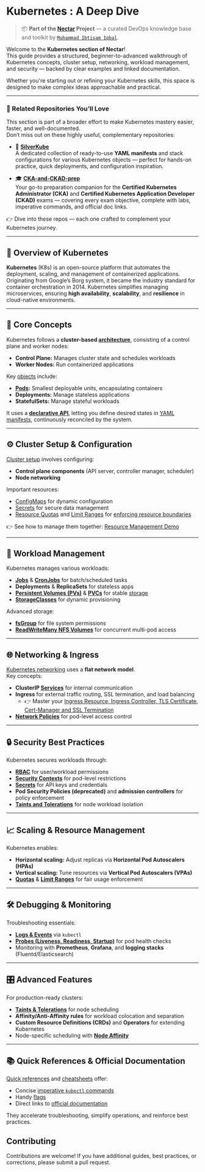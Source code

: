 # Kubernetes : A Deep Dive 

> 📦 **Part of the [Nectar](https://github.com/ibtisam-iq/nectar) Project** — a curated DevOps knowledge base and toolkit by [`Muhammad Ibtisam Iqbal`](https://www.linkedin.com/in/ibtisam-iq/).

Welcome to the **Kubernetes section of Nectar**!  
This guide provides a structured, beginner-to-advanced walkthrough of Kubernetes concepts, cluster setup, networking, workload management, and security — backed by clear examples and linked documentation.

Whether you're starting out or refining your Kubernetes skills, this space is designed to make complex ideas approachable and practical.

---

### 📂 Related Repositories You’ll Love

This section is part of a broader effort to make Kubernetes mastery easier, faster, and well-documented.  
Don’t miss out on these highly useful, complementary repositories:

- 🌿 **[SilverKube](https://github.com/ibtisam-iq/SilverKube)**  
  A dedicated collection of ready-to-use **YAML manifests** and stack configurations for various Kubernetes objects — perfect for hands-on practice, quick deployments, and configuration inspiration.

- 🎓 **[CKA-and-CKAD-prep](https://github.com/ibtisam-iq/CKA-and-CKAD-prep)**  
  Your go-to preparation companion for the **Certified Kubernetes Administrator (CKA)** and **Certified Kubernetes Application Developer (CKAD)** exams — covering every exam objective, complete with labs, imperative commands, and official doc links.

👉 Dive into these repos — each one crafted to complement your Kubernetes journey.

---

## 🌱 Overview of Kubernetes

**Kubernetes** (K8s) is an open-source platform that automates the deployment, scaling, and management of containerized applications. Originating from Google’s Borg system, it became the industry standard for container orchestration in 2014. Kubernetes simplifies managing microservices, ensuring **high availability**, **scalability**, and **resilience** in cloud-native environments.

---

## 🤩 Core Concepts

Kubernetes follows a **cluster-based [architecture](./01-core-concepts/architecture.md)**, consisting of a control plane and worker nodes:
- **Control Plane:** Manages cluster state and schedules workloads  
- **Worker Nodes:** Run containerized applications  

Key [objects](./01-core-concepts/objects.md) include:
- **[Pods](./09-workloads/pod-guide.md):** Smallest deployable units, encapsulating containers  
- **Deployments:** Manage stateless applications  
- **StatefulSets:** Manage stateful workloads  

It uses a **[declarative API](./01-core-concepts/declarative-api-process.md)**, letting you define desired states in [YAML manifests](https://github.com/ibtisam-iq/nectar/tree/main/yaml), continuously reconciled by the system.

---

## ⚙️ Cluster Setup & Configuration

[Cluster setup](./00-cluster-setup/README.md) involves configuring:
- **Control plane components** (API server, controller manager, scheduler)  
- **Node networking**  

Important resources:
- [ConfigMaps](./06-resource-management/configmap-guide.md) for dynamic configuration  
- [Secrets](./06-resource-management/secret-guide.md) for secure data management  
- [Resource Quotas](./06-resource-management/resource-quota-guide.md) and [Limit Ranges](./06-resource-management/limit-range-guide.md) for [enforcing resource boundaries](./06-resource-management/limitrange-resourcequota-together.md) 

👉 See how to manage them together: [Resource Management Demo](./06-resource-management/limitrange-resourcequota-demo.md)

---

## 🚀 Workload Management

Kubernetes manages various workloads:
- **[Jobs](./09-workloads/jobs-guide.md)** & **[CronJobs](./09-workloads/cron-job-guide.md)** for batch/scheduled tasks  
- **Deployments** & **ReplicaSets** for stateless apps  
- **[Persistent Volumes (PVs)](./04-storage/pv-guide.md)** & **[PVCs](./04-storage/pvc-guide.md)** for stable [storage](./04-storage/README.md)
- **[StorageClasses](./04-storage/storage-class.md)** for dynamic provisioning  

Advanced storage:
- **[fsGroup](./07-security/fsGroup.md)** for file system permissions  
- **[ReadWriteMany NFS Volumes](./04-storage/rwx-nfs-volume.md)** for concurrent multi-pod access  

---

## 🌐 Networking & Ingress

[Kubernetes networking](./03-networking/networking-in-k8s.md) uses a **flat network model**.  
Key concepts:
- **ClusterIP [Services](./03-networking/services-guide.md)** for internal communication  
- **Ingress** for external traffic routing, SSL termination, and load balancing
    - 👉 Master your [Ingress Resource, Ingress Controller, TLS Certificate, Cert-Manager and SSL Termination](./03-networking/k8s-https-guide.md)
- **[Network Policies](./03-networking/network-policy-guide.md)** for pod-level access control  

---

## 🔒 Security Best Practices

Kubernetes secures workloads through:
- **[RBAC](./07-security/rbac.md)** for user/workload permissions  
- **[Security Contexts](./07-security/securityContext.md)** for pod-level restrictions  
- [**Secrets**](./06-resource-management/secret-guide.md) for API keys and credentials  
- **Pod Security Policies (deprecated)** and **admission controllers** for policy enforcement  
- **[Taints and Tolerations](./05-scheduling-and-affinity/taints-affinity-guide-a.md)** for node workload isolation  

---

## 📈 Scaling & Resource Management

Kubernetes enables:
- **Horizontal scaling:** Adjust replicas via **Horizontal Pod Autoscalers (HPAs)**  
- **Vertical scaling:** Tune resources via **Vertical Pod Autoscalers (VPAs)**  
- **[Quotas](./06-resource-management/resource-quota-guide.md)** & **[Limit Ranges](./06-resource-management/limit-range-guide.md)** for fair usage enforcement  

---

## 🛠️ Debugging & Monitoring

Troubleshooting essentials:
- **[Logs & Events](./02-cli-operations/kubectl-logs.md)** via `kubectl`  
- **[Probes (Liveness, Readiness, Startup)](./08-debugging-monitoring/probes-case-studies.md)** for pod health checks  
- Monitoring with **Prometheus**, **Grafana**, and **logging stacks** (Fluentd/Elasticsearch)

---

## 🎛️ Advanced Features

For production-ready clusters:
- **[Taints & Tolerations](./05-scheduling-and-affinity/taints-affinity-guide-a.md)** for node scheduling  
- **Affinity/Anti-Affinity rules** for workload colocation and separation  
- **Custom Resource Definitions (CRDs)** and **Operators** for extending Kubernetes  
- Node-specific scheduling with [**Node Affinity** ](./05-scheduling-and-affinity/taints-affinity-guide-b.md) 

---

## 📚 Quick References & Official Documentation

[Quick references](./10-references/quick-reference.md) and [cheatsheets](./10-references/k8sCheatSheat.md) offer:
- Concise [imperative `kubectl` commands](./10-references/imperative-commands.md)  
- Handy [flags](./02-cli-operations/kubectl-flags.md)  
- Direct links to [official documentation](./10-references/docs.md)  

They accelerate troubleshooting, simplify operations, and reinforce best practices.

## Contributing

Contributions are welcome! If you have additional guides, best practices, or corrections, please submit a pull request.


